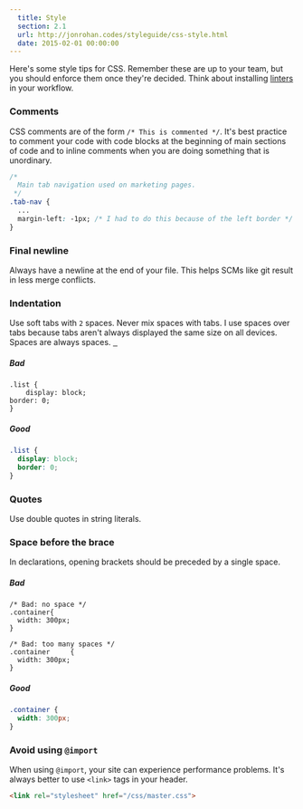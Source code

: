 ```yaml
---
  title: Style
  section: 2.1
  url: http://jonrohan.codes/styleguide/css-style.html
  date: 2015-02-01 00:00:00
---
```


Here's some style tips for CSS. Remember these are up to your team, but you should enforce them once they're decided. Think about installing [linters](/styleguide/editor-linting.html) in your workflow.

### Comments

CSS comments are of the form `/* This is commented */`. It's best practice to comment your code with code blocks at the beginning of main sections of code and to inline comments when you are doing something that is unordinary.

```css
/*
  Main tab navigation used on marketing pages.
 */
.tab-nav {
  ...
  margin-left: -1px; /* I had to do this because of the left border */
}
```

### Final newline

Always have a newline at the end of your file. This helps SCMs like git result in less merge conflicts.

### Indentation

Use soft tabs with `2` spaces. Never mix spaces with tabs. I use spaces over tabs because tabs aren't always displayed the same size on all devices. Spaces are always spaces. <u>&nbsp;&nbsp;</u>

##### Bad

```
.list {
    display: block;
border: 0;
}
```

##### Good

```css
.list {
  display: block;
  border: 0;
}
```

### Quotes

Use double quotes in string literals.

### Space before the brace

In declarations, opening brackets should be preceded by a single space.

##### Bad

```
/* Bad: no space */
.container{
  width: 300px;
}

/* Bad: too many spaces */
.container     {
  width: 300px;
}
```

##### Good

```css
.container {
  width: 300px;
}
```

### Avoid using `@import`

When using `@import`, your site can experience performance problems. It's always better to use `<link>` tags in your header.


```html
<link rel="stylesheet" href="/css/master.css">
```
